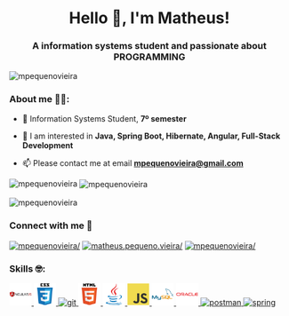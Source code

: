 <h1 align="center">Hello 👋, I'm Matheus!</h1>
<h3 align="center">A information systems student and passionate about PROGRAMMING</h3>

<p align="left"> <img src="https://komarev.com/ghpvc/?username=mpequenovieira&label=Visitas%20no%20Perfil&color=113979&style=flat" alt="mpequenovieira" /> </p>

<h3 align="left"> About me 👨‍💻:</h3>

- 🌱 Information Systems Student, <b>7º semester</b>

- 💬 I am interested in <b>Java, Spring Boot, Hibernate, Angular, Full-Stack Development</b>

- 📫 Please contact me at email <b>mpequenovieira@gmail.com</b>

<p><img align="left" src="https://github-readme-stats.vercel.app/api/top-langs?username=mpequenovieira&show_icons=true&theme=dark&hide_border=true&locale=en&layout=compact" alt="mpequenovieira" /></p>

<p>&nbsp;<img align="center" src="https://github-readme-stats.vercel.app/api?username=mpequenovieira&show_icons=true&theme=dark&hide_border=true&cache_seconds=1800&locale=en" alt="mpequenovieira" /></p>

<p><img align="center" src="https://github-readme-streak-stats.herokuapp.com/?user=mpequenovieira&theme=dark" alt="mpequenovieira" /></p>


<h3 align="left">Connect with me 🤝</h3>
<p align="left">
<a href="https://linkedin.com/in/mpequenovieira/" target="blank"><img align="center" src="https://raw.githubusercontent.com/rahuldkjain/github-profile-readme-generator/neutral-icons/src/images/icons/Social/linked-in-alt.svg" alt="mpequenovieira/" height="30" width="40" /></a>
<a href="https://fb.com/matheus.pequeno.vieira/" target="blank"><img align="center" src="https://raw.githubusercontent.com/rahuldkjain/github-profile-readme-generator/neutral-icons/src/images/icons/Social/facebook.svg" alt="matheus.pequeno.vieira/" height="30" width="40" /></a>
<a href="https://instagram.com/mpequenovieira/" target="blank"><img align="center" src="https://raw.githubusercontent.com/rahuldkjain/github-profile-readme-generator/neutral-icons/src/images/icons/Social/instagram.svg" alt="mpequenovieira/" height="30" width="40" /></a>
</p>

<h3 align="left"> Skills 🤓:</h3>
<p align="left"> <a href="https://angular.io" target="_blank"> <img src="https://raw.githubusercontent.com/devicons/devicon/master/icons/angularjs/angularjs-original-wordmark.svg" alt="angularjs" width="40" height="40"/> </a> <a href="https://www.w3schools.com/css/" target="_blank"> <img src="https://raw.githubusercontent.com/devicons/devicon/master/icons/css3/css3-original-wordmark.svg" alt="css3" width="40" height="40"/> </a> <a href="https://git-scm.com/" target="_blank"> <img src="https://www.vectorlogo.zone/logos/git-scm/git-scm-icon.svg" alt="git" width="40" height="40"/> </a> <a href="https://www.w3.org/html/" target="_blank"> <img src="https://raw.githubusercontent.com/devicons/devicon/master/icons/html5/html5-original-wordmark.svg" alt="html5" width="40" height="40"/> </a> <a href="https://www.java.com" target="_blank"> <img src="https://raw.githubusercontent.com/devicons/devicon/master/icons/java/java-original.svg" alt="java" width="40" height="40"/> </a> <a href="https://developer.mozilla.org/en-US/docs/Web/JavaScript" target="_blank"> <img src="https://raw.githubusercontent.com/devicons/devicon/master/icons/javascript/javascript-original.svg" alt="javascript" width="40" height="40"/> </a> <a href="https://www.mysql.com/" target="_blank"> <img src="https://raw.githubusercontent.com/devicons/devicon/master/icons/mysql/mysql-original-wordmark.svg" alt="mysql" width="40" height="40"/> </a> <a href="https://www.oracle.com/" target="_blank"> <img src="https://raw.githubusercontent.com/devicons/devicon/master/icons/oracle/oracle-original.svg" alt="oracle" width="40" height="40"/> </a> <a href="https://postman.com" target="_blank"> <img src="https://www.vectorlogo.zone/logos/getpostman/getpostman-icon.svg" alt="postman" width="40" height="40"/> </a> <a href="https://spring.io/" target="_blank"> <img src="https://www.vectorlogo.zone/logos/springio/springio-icon.svg" alt="spring" width="40" height="40"/> </a> </p>

